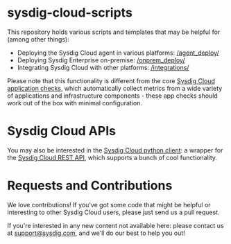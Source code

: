 # sysdig-cloud-scripts
This repository holds various scripts and templates that may be helpful for (among other things):

- Deploying the Sysdig Cloud agent in various platforms: [/agent_deploy/](https://github.com/draios/sysdig-cloud-scripts/tree/master/agent_deploy)
- Deploying Sysdig Enterprise on-premise: [/onprem_deploy/](https://github.com/draios/sysdig-cloud-scripts/tree/master/onprem_deploy)
- Integrating Sysdig Cloud with other platforms: [/integrations/](https://github.com/draios/sysdig-cloud-scripts/tree/master/integrations)

Please note that this functionality is different from the core [Sysdig Cloud application checks](http://support.sysdigcloud.com/hc/en-us/articles/205147903), which automatically collect metrics from a wide variety of applications and infrastructure components - these app checks should work out of the box with minimal configuration.

# Sysdig Cloud APIs
You may also be interested in the [Sysdig Cloud python client](https://github.com/draios/python-sdc-client): a wrapper for the [Sysdig Cloud REST API](https://sysdig.gitbooks.io/sysdig-cloud-api/content/), which supports a bunch of cool functionality.

# Requests and Contributions
We love contributions! If you've got some code that might be helpful or interesting to other Sysdig Cloud users, please just send us a pull request.

If you're interested in any new content not available here: please contact us at support@sysdig.com, and we'll do our best to help you out! 
